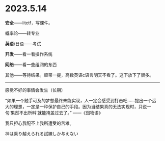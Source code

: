 # 2023.5.14

**安全**——litctf，写课件。

概率论——转专业

**英语**/日语——考试

**开发**——看一看操作系统

**网络**——看一些组网的东西

其他——等待结果。顺带一提，高数英语c语言明天不看了。这下放下了很多。

------

感觉不好的事情会发生（长期）

“如果一个触手可及的梦想最终未能实现，人一定会感受到打击吧……提出一个远大的理想，一定是一种保护自己的手段。因为当结果真的无法实现时，只说一句‘果然不出所料’就能掩盖过去了。” ——《囮物语》

我只担心我配不上我所遭受的苦难。

神は乗り越えられる試練しか与えない

